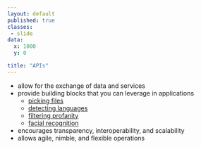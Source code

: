 ```yaml
---
layout: default
published: true
classes:
 - slide
data:
  x: 1000
  y: 0

title: "APIs"
---
```

* allow for the exchange of data and services
* provide building blocks that you can leverage in applications
  * [picking files](https://www.inkfilepicker.com)
  * [detecting languages](https://www.mashape.com/sprawk/language-detection)
  * [filtering profanity](https://www.mashape.com/nsure-io/profanity)
  * [facial recognition](https://www.mashape.com/lambda/face-recognition)
* encourages transparency, interoperability, and scalability
* allows agile, nimble, and flexible operations
